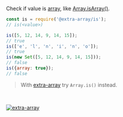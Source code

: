 Check if value is [array], like [Array.isArray()].

```javascript
const is = require('@extra-array/is');
// is(<value>)

is([5, 12, 14, 9, 14, 15]);
// true
is(['e', 'l', 'n', 'i', 'n', 'o']);
// true
is(new Set([5, 12, 14, 9, 14, 15]));
// false
is({array: true});
// false
```
> With [extra-array] try `Array.is()` instead.
<br>


[![extra-array](https://i.imgur.com/nwyrmkW.jpg)](https://www.npmjs.com/package/extra-array)

[extra-array]: https://www.npmjs.com/package/extra-array
[array]: https://developer.mozilla.org/en-US/docs/Web/JavaScript/Guide/Indexed_collections
[Array.isArray()]: https://developer.mozilla.org/en-US/docs/Web/JavaScript/Reference/Global_Objects/Array/isArray
